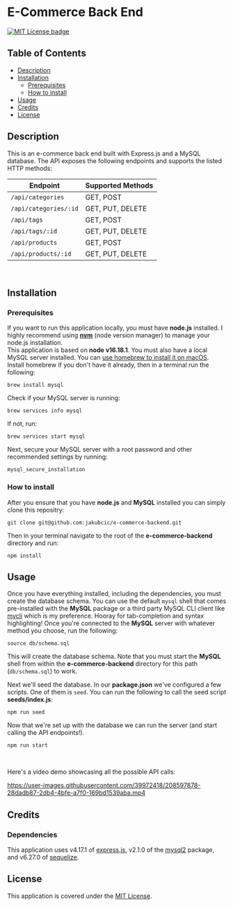 # E-Commerce Back End
[![MIT License badge](https://img.shields.io/badge/license-MIT-yellow.svg)](https://choosealicense.com/licenses/mit/)

## Table of Contents

- [Description](#description)
- [Installation](#installation)
    + [Prerequisites](#prerequisites)
    + [How to install](#how-to-install)
- [Usage](#usage)
- [Credits](#credits)
- [License](#license)


## Description
This is an e-commerce back end built with Express.js and a MySQL database. The API exposes the following endpoints and supports the listed HTTP methods:

| Endpoint              | Supported Methods |
|-----------------------|-------------------|
| `/api/categories`     | GET, POST         |
| `/api/categories/:id` | GET, PUT, DELETE  |
| `/api/tags`           | GET, POST         |
| `/api/tags/:id`       | GET, PUT, DELETE  |
| `/api/products`       | GET, POST         |
| `/api/products/:id`   | GET, PUT, DELETE  |
<br>

## Installation
### Prerequisites
If you want to run this application locally, you must have **node.js** installed. I highly recommend using [**nvm**](https://github.com/nvm-sh/nvm) (node version manager) to manage your node.js installation.
<br>
This application is based on **node v16.18.1**.
You must also have a local MySQL server installed. You can [use homebrew to install it on macOS](https://formulae.brew.sh/formula/mysql#default). Install homebrew if you don't have it already, then in a terminal run the following:
```
brew install mysql
```
Check if your MySQL server is running:
```
brew services info mysql
```
If not, run:
```
brew services start mysql
```
Next, secure your MySQL server with a root password and other recommended settings by running:
```
mysql_secure_installation
```


### How to install
After you ensure that you have **node.js** and **MySQL** installed you can simply clone this repositry:
```
git clone git@github.com:jakubcic/e-commerce-backend.git
```

Then in your terminal navigate to the root of the **e-commerce-backend** directory and run:
```
npm install
```

## Usage
Once you have everything installed, including the dependencies, you must create the database schema. You can use the default `mysql` shell that comes pre-installed with the **MySQL** package or a third party MySQL CLI client like [mycli](https://github.com/dbcli/mycli) which is my preference. Hooray for tab-completion and syntax highlighting! Once you're connected to the **MySQL** server with whatever method you choose, run the following:
```
source db/schema.sql
```
This will create the database schema. Note that you must start the **MySQL** shell from within the **e-commerce-backend** directory for this path (`db/schema.sql`) to work.

Next we'll seed the database. In our **package.json** we've configured a few scripts. One of them is `seed`. You can run the following to call the seed script **seeds/index.js**:
```
npm run seed
```
Now that we're set up with the database we can run the server (and start calling the API endpoints!). 
```
npm run start
```
<br>

Here's a video demo showcasing all the possible API calls:

https://user-images.githubusercontent.com/39972418/208597878-28dadb87-2db4-4bfe-a7f0-169bd1539aba.mp4


## Credits
### Dependencies
This application uses v4.17.1 of [express.js](https://www.npmjs.com/package/express), v2.1.0 of the [mysql2](https://www.npmjs.com/package/mysql2) package, and v6.27.0 of [sequelize](https://www.npmjs.com/package/sequelize). 

## License
This application is covered under the [MIT License](https://choosealicense.com/licenses/mit/).


